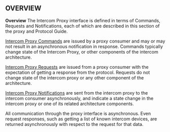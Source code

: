 ## OVERVIEW

**Overview**
The Intercom Proxy interface is defined in terms of Commands, Requests and Notifications, each of which are described in this section of the proxy and Protocol Guide.

[Intercom Proxy Commands][1] are issued by a proxy consumer and may or may not result in an asynchronous notification in response.  Commands typically change state of the Intercom Proxy, or other components of the intercom architecture.

[Intercom Proxy Requests][2] are issued from a proxy consumer with the expectation of getting a response from the protocol.  Requests do not change state of the intercom proxy or any other component of the architecture.  

[Intercom Proxy Notifications][3] are sent from the intercom proxy to the intercom consumer asynchronously, and indicate a state change in the intercom proxy or one of its related architecture components.

All communication through the proxy interface is asynchronous.  Even request responses, such as getting a list of known intercom devices, are returned asynchronously with respect to the request for that data.

[1]:	https://snap-one.github.io/docs-driverworks-proxyprotocol/#intercom-call-commands
[2]:	https://snap-one.github.io/docs-driverworks-proxyprotocol/#intercom-call-requests
[3]:	https://snap-one.github.io/docs-driverworks-proxyprotocol/#intercom-call-notifications